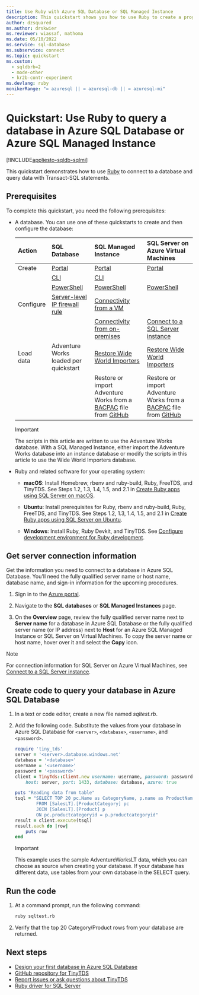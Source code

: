 ```yaml
---
title: Use Ruby with Azure SQL Database or SQL Managed Instance
description: This quickstart shows you how to use Ruby to create a program that connects to a database and queries it using Transact-SQL statements.
author: dzsquared
ms.author: drskwier
ms.reviewer: wiassaf, mathoma
ms.date: 05/10/2022
ms.service: sql-database
ms.subservice: connect
ms.topic: quickstart
ms.custom:
  - sqldbrb=2
  - mode-other
  - kr2b-contr-experiment
ms.devlang: ruby
monikerRange: "= azuresql || = azuresql-db || = azuresql-mi"
---
```


# Quickstart: Use Ruby to query a database in Azure SQL Database or Azure SQL Managed Instance

[!INCLUDE[appliesto-sqldb-sqlmi](../includes/appliesto-sqldb-sqlmi.md)]

This quickstart demonstrates how to use [Ruby](https://www.ruby-lang.org) to connect to a database and query data with Transact-SQL statements.

## Prerequisites

To complete this quickstart, you need the following prerequisites:

- A database. You can use one of these quickstarts to create and then configure the database:

  | Action | SQL Database | SQL Managed Instance | SQL Server on Azure Virtual Machines |
  |:--- |:--- |:---|:---|
  | Create| [Portal](single-database-create-quickstart.md) | [Portal](../managed-instance/instance-create-quickstart.md) | [Portal](../virtual-machines/windows/sql-vm-create-portal-quickstart.md)
  || [CLI](scripts/create-and-configure-database-cli.md) | [CLI](https://medium.com/azure-sqldb-managed-instance/working-with-sql-managed-instance-using-azure-cli-611795fe0b44) |
  || [PowerShell](scripts/create-and-configure-database-powershell.md) | [PowerShell](../managed-instance/scripts/create-configure-managed-instance-powershell.md) | [PowerShell](../virtual-machines/windows/sql-vm-create-powershell-quickstart.md)
  | Configure | [Server-level IP firewall rule](firewall-create-server-level-portal-quickstart.md)| [Connectivity from a VM](../managed-instance/connect-vm-instance-configure.md)|
  |||[Connectivity from on-premises](../managed-instance/point-to-site-p2s-configure.md) | [Connect to a SQL Server instance](../virtual-machines/windows/sql-vm-create-portal-quickstart.md)
  |Load data|Adventure Works loaded per quickstart|[Restore Wide World Importers](../managed-instance/restore-sample-database-quickstart.md) | [Restore Wide World Importers](../managed-instance/restore-sample-database-quickstart.md) |
  |||Restore or import Adventure Works from a [BACPAC](database-import.md) file from [GitHub](https://github.com/Microsoft/sql-server-samples/tree/master/samples/databases/adventure-works)| Restore or import Adventure Works from a [BACPAC](database-import.md) file from [GitHub](https://github.com/Microsoft/sql-server-samples/tree/master/samples/databases/adventure-works)|

  > [!IMPORTANT]
  > The scripts in this article are written to use the Adventure Works database. With a SQL Managed Instance, either import the Adventure Works database into an instance database or modify the scripts in this article to use the Wide World Importers database.
  
- Ruby and related software for your operating system:
  
  - **macOS**: Install Homebrew, rbenv and ruby-build, Ruby, FreeTDS, and TinyTDS. See Steps 1.2, 1.3, 1.4, 1.5, and 2.1 in [Create Ruby apps using SQL Server on macOS](https://www.microsoft.com/sql-server/developer-get-started/ruby/mac/).
  
  - **Ubuntu**: Install prerequisites for Ruby, rbenv and ruby-build, Ruby, FreeTDS, and TinyTDS. See Steps 1.2, 1.3, 1.4, 1.5, and 2.1 in [Create Ruby apps using SQL Server on Ubuntu](https://www.microsoft.com/sql-server/developer-get-started/ruby/ubuntu/).
  
  - **Windows**: Install Ruby, Ruby Devkit, and TinyTDS. See [Configure development environment for Ruby development](/sql/connect/ruby/step-1-configure-development-environment-for-ruby-development).

## Get server connection information

Get the information you need to connect to a database in Azure SQL Database. You'll need the fully qualified server name or host name, database name, and sign-in information for the upcoming procedures.

1. Sign in to the [Azure portal](https://portal.azure.com/).

2. Navigate to the **SQL databases**  or **SQL Managed Instances** page.

3. On the **Overview** page, review the fully qualified server name next to **Server name** for a database in Azure SQL Database or the fully qualified server name (or IP address) next to **Host** for an Azure SQL Managed Instance or SQL Server on Virtual Machines. To copy the server name or host name, hover over it and select the **Copy** icon.

> [!NOTE]
> For connection information for SQL Server on Azure Virtual Machines, see [Connect to a SQL Server instance](../virtual-machines/windows/sql-vm-create-portal-quickstart.md#connect-to-sql-server).

## Create code to query your database in Azure SQL Database

1. In a text or code editor, create a new file named *sqltest.rb*.

1. Add the following code. Substitute the values from your database in Azure SQL Database for `<server>`, `<database>`, `<username>`, and `<password>`.

   ```ruby
   require 'tiny_tds'
   server = '<server>.database.windows.net'
   database = '<database>'
   username = '<username>'
   password = '<password>'
   client = TinyTds::Client.new username: username, password: password, 
       host: server, port: 1433, database: database, azure: true
   
   puts "Reading data from table"
   tsql = "SELECT TOP 20 pc.Name as CategoryName, p.name as ProductName
           FROM [SalesLT].[ProductCategory] pc
           JOIN [SalesLT].[Product] p
           ON pc.productcategoryid = p.productcategoryid"
   result = client.execute(tsql)
   result.each do |row|
       puts row
   end
   ```

   >[!IMPORTANT]
   >This example uses the sample AdventureWorksLT data, which you can choose as source when creating your database. If your database has different data, use tables from your own database in the SELECT query.

## Run the code

1. At a command prompt, run the following command:

   ```bash
   ruby sqltest.rb
   ```

1. Verify that the top 20 Category/Product rows from your database are returned.

## Next steps

- [Design your first database in Azure SQL Database](design-first-database-tutorial.md)
- [GitHub repository for TinyTDS](https://github.com/rails-sqlserver/tiny_tds)
- [Report issues or ask questions about TinyTDS](https://github.com/rails-sqlserver/tiny_tds/issues)
- [Ruby driver for SQL Server](/sql/connect/ruby/ruby-driver-for-sql-server/)

